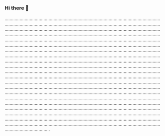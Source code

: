 ### Hi there 👋

................................................................................................................................................................................................................................................................................................................................................................................................................................................................................................................................................................................................................................................................................................................................................................................................................................................................................................................................................................................................................................................................................................................................................................................................................................................................................................................................................................................................................................................................................................................................................................................................................................................................................................................................................................................................................................................................................................................................................................................................................................................................................................................................................................................................................................................................................................................................................................................................................................................................................................................................................................................................................................................................................................................................................